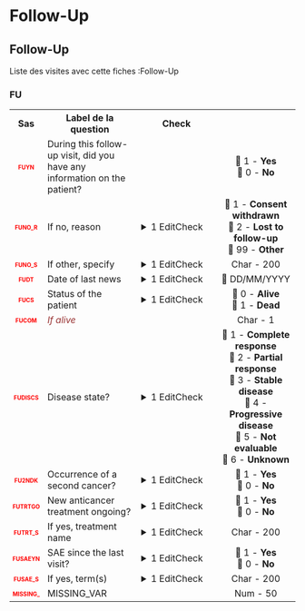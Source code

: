 # Follow-Up 
## Follow-Up 
Liste des visites avec cette fiches :Follow-Up 

### FU 

<table style='width:100%;'>
<tr>
<th style='width:50px; text-align:center;'><strong>Sas</strong></th>
<th style='width:600px; text-align:center;'><strong>Label de la question </strong></th>
<th style='width:300px; text-align:center;'><strong>Check</strong></th>
<th style='width:300px; text-align:center;'><strongRéponses possibles</strong></th>
</tr>
<tr>
 <tr> 
<td style='width:50px; text-align:center; color:red; font-size: 10px;'> <b> FUYN </b></td> 
 <td style='width:600px; text-align:left;'> During this follow-up visit, did you have any information on the patient?</td>
 <td style='width:600px; text-align:left;'>   </td>
 <td style='width:300px; text-align:center;'> 🔘 1 - <b>Yes</b> <br>🔘 0 - <b>No</b> <br> </td> 
 </tr>
 <tr> 
<td style='width:50px; text-align:center; color:red; font-size: 10px;'> <b> FUNO_R </b></td> 
 <td style='width:600px; text-align:left;'> If no, reason</td>
 <td style='width:600px; text-align:left;'>  <details> <summary>1 EditCheck </summary><table><tr><td> 5:[FU.*][FUNO_R]</td> </tr><tr> <td> <pre><code class='javascript'>#Action Expression 
[FU][FUYN] == '0'; 
#data Expression 
 
</code></pre> </td><td> This item is required.</td> </tr></table></details> </td>
 <td style='width:300px; text-align:center;'> 🔘 1 - <b>Consent withdrawn</b> <br>🔘 2 - <b>Lost to follow-up</b> <br>🔘 99 - <b>Other</b> <br> </td> 
 </tr>
 <tr> 
<td style='width:50px; text-align:center; color:red; font-size: 10px;'> <b> FUNO_S </b></td> 
 <td style='width:600px; text-align:left;'> If other, specify</td>
 <td style='width:600px; text-align:left;'>  <details> <summary>1 EditCheck </summary><table><tr><td> 5:[FU.*][FUNO_S]</td> </tr><tr> <td> <pre><code class='javascript'>#Action Expression 
[FU][FUYN] == '0' && [FU][FUNO_R] == '99'; 
#data Expression 
 
</code></pre> </td><td> This item is required.</td> </tr></table></details> </td>
 <td style='width:300px; text-align:center;'> Char - 200 </td> 
 </tr>
 <tr> 
<td style='width:50px; text-align:center; color:red; font-size: 10px;'> <b> FUDT </b></td> 
 <td style='width:600px; text-align:left;'> Date of last news</td>
 <td style='width:600px; text-align:left;'>  <details> <summary>1 EditCheck </summary><table><tr><td> 5:[FU.*][FUDT]</td> </tr><tr> <td> <pre><code class='javascript'>#Action Expression 
[FU][FUYN] == '1'; 
#data Expression 
 
</code></pre> </td><td> This item is required.</td> </tr></table></details> </td>
 <td style='width:300px; text-align:center;'> 📅 DD/MM/YYYY  </td> 
 </tr>
 <tr> 
<td style='width:50px; text-align:center; color:red; font-size: 10px;'> <b> FUCS </b></td> 
 <td style='width:600px; text-align:left;'> Status of the patient</td>
 <td style='width:600px; text-align:left;'>  <details> <summary>1 EditCheck </summary><table><tr><td> 5:[FU.*][FUCS]</td> </tr><tr> <td> <pre><code class='javascript'>#Action Expression 
[FU][FUYN] == '1'; 
#data Expression 
 
</code></pre> </td><td> This item is required.</td> </tr></table></details> </td>
 <td style='width:300px; text-align:center;'> 🔘 0 - <b>Alive</b> <br>🔘 1 - <b>Dead</b> <br> </td> 
 </tr>
 <tr> 
<td style='width:50px; text-align:center; color:red; font-size: 10px;'> <b> FUCOM </b></td> 
 <td style='width:600px; text-align:left;'> <i><font color="#993333">If alive</font></i></td>
 <td style='width:600px; text-align:left;'>   </td>
 <td style='width:300px; text-align:center;'> Char - 1 </td> 
 </tr>
 <tr> 
<td style='width:50px; text-align:center; color:red; font-size: 10px;'> <b> FUDISCS </b></td> 
 <td style='width:600px; text-align:left;'> Disease state?</td>
 <td style='width:600px; text-align:left;'>  <details> <summary>1 EditCheck </summary><table><tr><td> 5:[FU.*][FUDISCS]</td> </tr><tr> <td> <pre><code class='javascript'>#Action Expression 
[FU][FUYN] == '1' && [FU][FUCS] == '0'; 
#data Expression 
 
</code></pre> </td><td> This item is required.</td> </tr></table></details> </td>
 <td style='width:300px; text-align:center;'> 🔘 1 - <b>Complete response</b> <br>🔘 2 - <b>Partial response</b> <br>🔘 3 - <b>Stable disease</b> <br>🔘 4 - <b>Progressive disease</b> <br>🔘 5 - <b>Not evaluable</b> <br>🔘 6 - <b>Unknown</b> <br> </td> 
 </tr>
 <tr> 
<td style='width:50px; text-align:center; color:red; font-size: 10px;'> <b> FU2NDK </b></td> 
 <td style='width:600px; text-align:left;'> Occurrence of a second cancer?</td>
 <td style='width:600px; text-align:left;'>  <details> <summary>1 EditCheck </summary><table><tr><td> 5:[FU.*][FU2NDK]</td> </tr><tr> <td> <pre><code class='javascript'>#Action Expression 
[FU][FUYN] == '1' && [FU][FUCS] == '0'; 
#data Expression 
 
</code></pre> </td><td> This item is required.</td> </tr></table></details> </td>
 <td style='width:300px; text-align:center;'> 🔘 1 - <b>Yes</b> <br>🔘 0 - <b>No</b> <br> </td> 
 </tr>
 <tr> 
<td style='width:50px; text-align:center; color:red; font-size: 10px;'> <b> FUTRTGO </b></td> 
 <td style='width:600px; text-align:left;'> New anticancer treatment ongoing?</td>
 <td style='width:600px; text-align:left;'>  <details> <summary>1 EditCheck </summary><table><tr><td> 5:[FU.*][FUTRTGO]</td> </tr><tr> <td> <pre><code class='javascript'>#Action Expression 
[FU][FUYN] == '1' && [FU][FUCS] == '0'; 
#data Expression 
 
</code></pre> </td><td> This item is required.</td> </tr></table></details> </td>
 <td style='width:300px; text-align:center;'> 🔘 1 - <b>Yes</b> <br>🔘 0 - <b>No</b> <br> </td> 
 </tr>
 <tr> 
<td style='width:50px; text-align:center; color:red; font-size: 10px;'> <b> FUTRT_S </b></td> 
 <td style='width:600px; text-align:left;'> If yes, treatment name</td>
 <td style='width:600px; text-align:left;'>  <details> <summary>1 EditCheck </summary><table><tr><td> 5:[FU.*][FUTRT_S]</td> </tr><tr> <td> <pre><code class='javascript'>#Action Expression 
[FU][FUYN] == '1' && [FU][FUCS] == '0' && [FU][FUTRTGO] == '1'; 
#data Expression 
 
</code></pre> </td><td> This item is required.</td> </tr></table></details> </td>
 <td style='width:300px; text-align:center;'> Char - 200 </td> 
 </tr>
 <tr> 
<td style='width:50px; text-align:center; color:red; font-size: 10px;'> <b> FUSAEYN </b></td> 
 <td style='width:600px; text-align:left;'> SAE since the last visit?</td>
 <td style='width:600px; text-align:left;'>  <details> <summary>1 EditCheck </summary><table><tr><td> 5:[FU.*][FUSAEYN]</td> </tr><tr> <td> <pre><code class='javascript'>#Action Expression 
[FU][FUYN] == '1' && [FU][FUCS] == '0'; 
#data Expression 
 
</code></pre> </td><td> This item is required.</td> </tr></table></details> </td>
 <td style='width:300px; text-align:center;'> 🔘 1 - <b>Yes</b> <br>🔘 0 - <b>No</b> <br> </td> 
 </tr>
 <tr> 
<td style='width:50px; text-align:center; color:red; font-size: 10px;'> <b> FUSAE_S </b></td> 
 <td style='width:600px; text-align:left;'> If yes, term(s)</td>
 <td style='width:600px; text-align:left;'>  <details> <summary>1 EditCheck </summary><table><tr><td> 5:[FU.*][FUSAE_S]</td> </tr><tr> <td> <pre><code class='javascript'>#Action Expression 
[FU][FUYN] == '1' && [FU][FUCS] == '0' && [FU][FUSAEYN] == '1'; 
#data Expression 
 
</code></pre> </td><td> This item is required.</td> </tr></table></details> </td>
 <td style='width:300px; text-align:center;'> Char - 200 </td> 
 </tr>
 <tr> 
<td style='width:50px; text-align:center; color:red; font-size: 10px;'> <b> MISSING_ </b></td> 
 <td style='width:600px; text-align:left;'> MISSING_VAR</td>
 <td style='width:600px; text-align:left;'>   </td>
 <td style='width:300px; text-align:center;'> Num - 50 </td> 
 </tr>
</table>

